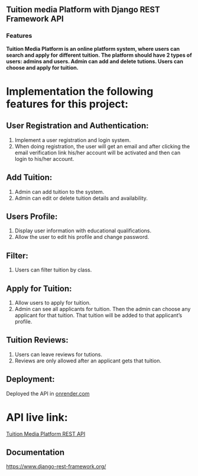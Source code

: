 ## Tuition media Platform with Django REST Framework API

### Features

<div>
  <strong>
    Tuition Media Platform is an online platform system, where users can search and apply for different tuition. The platform should have 2 types of users: admins and users. Admin can add and delete tutions. Users can choose and apply for tuition.
  </strong>

# Implementation the following features for this project:

## User Registration and Authentication:

<ol>
  <li>
Implement a user registration and login system. 
  </li>
  <li>
When doing registration, the user will get an email and after clicking the email verification link his/her account will be activated and then can login to his/her account.
    
  </li>
</ol>

## Add Tuition:

<ol>
  <li>
Admin can add tuition to the system.   
  </li>
  <li>
Admin can edit or delete tuition details and availability.
    
  </li>
</ol>

## Users Profile:

<ol>
  <li>
Display user information with educational qualifications.
    
  </li>
  <li>
Allow the user to edit his profile and change password.
    
  </li>
</ol>

## Filter:

<ol>
  <li>
Users can filter tuition by class.
  </li>
</ol>

## Apply for Tuition:

<ol>
  <li>
Allow users to apply for tuition.
    
  </li>
  <li>
Admin can see all applicants for tuition. Then the admin can choose any applicant for that tuition. That tuition will be added to that applicant’s profile.
    
  </li>
</ol>

## Tuition Reviews:

<ol>
  <li>
Users can leave reviews for tutions.
    
  </li>
  <li>
Reviews are only allowed after an applicant gets that tuition.
    
  </li>
</ol>

## Deployment:

Deployed the API in [onrender.com](https://render.com/)

# API live link:

[Tuition Media Platform REST API](https://commingsoonlivelink.com/)

</div>

## Documentation

https://www.django-rest-framework.org/
